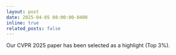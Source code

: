 ```yaml
---
layout: post
date: 2025-04-05 08:00:00-0400
inline: true
related_posts: false
---
```

Our <span class="news-badge news-badge-conference">CVPR 2025</span> paper has been selected as a <span class="news-badge news-badge-highlight">highlight</span> (Top 3%).
